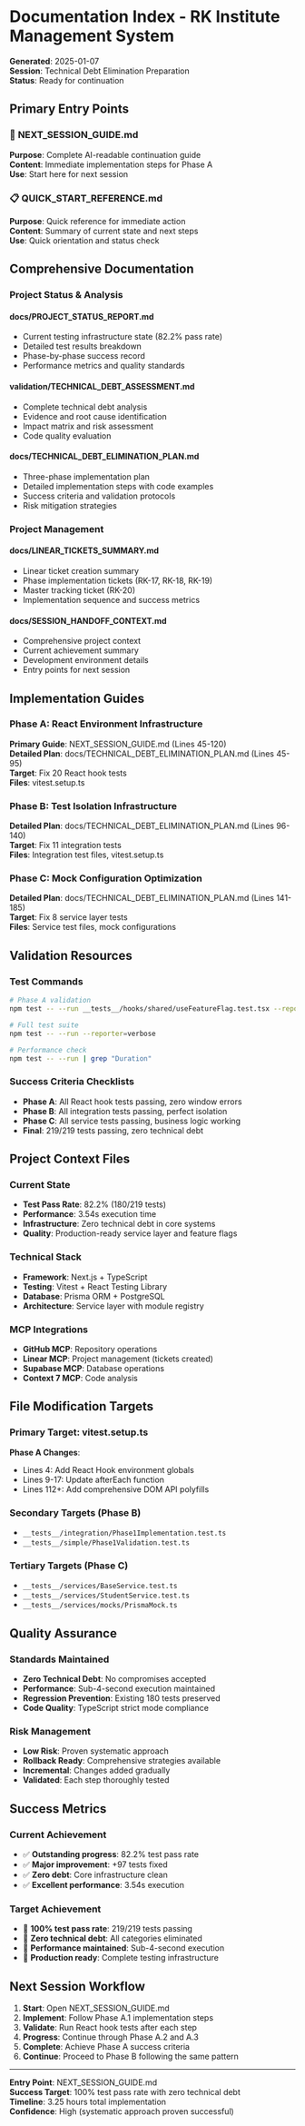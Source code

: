 # Documentation Index - RK Institute Management System

**Generated**: 2025-01-07  
**Session**: Technical Debt Elimination Preparation  
**Status**: Ready for continuation

## Primary Entry Points

### 🚀 **NEXT_SESSION_GUIDE.md**

**Purpose**: Complete AI-readable continuation guide  
**Content**: Immediate implementation steps for Phase A  
**Use**: Start here for next session

### 📋 **QUICK_START_REFERENCE.md**

**Purpose**: Quick reference for immediate action  
**Content**: Summary of current state and next steps  
**Use**: Quick orientation and status check

## Comprehensive Documentation

### Project Status & Analysis

#### **docs/PROJECT_STATUS_REPORT.md**

- Current testing infrastructure state (82.2% pass rate)
- Detailed test results breakdown
- Phase-by-phase success record
- Performance metrics and quality standards

#### **validation/TECHNICAL_DEBT_ASSESSMENT.md**

- Complete technical debt analysis
- Evidence and root cause identification
- Impact matrix and risk assessment
- Code quality evaluation

#### **docs/TECHNICAL_DEBT_ELIMINATION_PLAN.md**

- Three-phase implementation plan
- Detailed implementation steps with code examples
- Success criteria and validation protocols
- Risk mitigation strategies

### Project Management

#### **docs/LINEAR_TICKETS_SUMMARY.md**

- Linear ticket creation summary
- Phase implementation tickets (RK-17, RK-18, RK-19)
- Master tracking ticket (RK-20)
- Implementation sequence and success metrics

#### **docs/SESSION_HANDOFF_CONTEXT.md**

- Comprehensive project context
- Current achievement summary
- Development environment details
- Entry points for next session

## Implementation Guides

### Phase A: React Environment Infrastructure

**Primary Guide**: NEXT_SESSION_GUIDE.md (Lines 45-120)  
**Detailed Plan**: docs/TECHNICAL_DEBT_ELIMINATION_PLAN.md (Lines 45-95)  
**Target**: Fix 20 React hook tests  
**Files**: vitest.setup.ts

### Phase B: Test Isolation Infrastructure

**Detailed Plan**: docs/TECHNICAL_DEBT_ELIMINATION_PLAN.md (Lines 96-140)  
**Target**: Fix 11 integration tests  
**Files**: Integration test files, vitest.setup.ts

### Phase C: Mock Configuration Optimization

**Detailed Plan**: docs/TECHNICAL_DEBT_ELIMINATION_PLAN.md (Lines 141-185)  
**Target**: Fix 8 service layer tests  
**Files**: Service test files, mock configurations

## Validation Resources

### Test Commands

```bash
# Phase A validation
npm test -- --run __tests__/hooks/shared/useFeatureFlag.test.tsx --reporter=verbose

# Full test suite
npm test -- --run --reporter=verbose

# Performance check
npm test -- --run | grep "Duration"
```

### Success Criteria Checklists

- **Phase A**: All React hook tests passing, zero window errors
- **Phase B**: All integration tests passing, perfect isolation
- **Phase C**: All service tests passing, business logic working
- **Final**: 219/219 tests passing, zero technical debt

## Project Context Files

### Current State

- **Test Pass Rate**: 82.2% (180/219 tests)
- **Performance**: 3.54s execution time
- **Infrastructure**: Zero technical debt in core systems
- **Quality**: Production-ready service layer and feature flags

### Technical Stack

- **Framework**: Next.js + TypeScript
- **Testing**: Vitest + React Testing Library
- **Database**: Prisma ORM + PostgreSQL
- **Architecture**: Service layer with module registry

### MCP Integrations

- **GitHub MCP**: Repository operations
- **Linear MCP**: Project management (tickets created)
- **Supabase MCP**: Database operations
- **Context 7 MCP**: Code analysis

## File Modification Targets

### Primary Target: vitest.setup.ts

**Phase A Changes**:

- Lines 4: Add React Hook environment globals
- Lines 9-17: Update afterEach function
- Lines 112+: Add comprehensive DOM API polyfills

### Secondary Targets (Phase B)

- `__tests__/integration/Phase1Implementation.test.ts`
- `__tests__/simple/Phase1Validation.test.ts`

### Tertiary Targets (Phase C)

- `__tests__/services/BaseService.test.ts`
- `__tests__/services/StudentService.test.ts`
- `__tests__/services/mocks/PrismaMock.ts`

## Quality Assurance

### Standards Maintained

- **Zero Technical Debt**: No compromises accepted
- **Performance**: Sub-4-second execution maintained
- **Regression Prevention**: Existing 180 tests preserved
- **Code Quality**: TypeScript strict mode compliance

### Risk Management

- **Low Risk**: Proven systematic approach
- **Rollback Ready**: Comprehensive strategies available
- **Incremental**: Changes added gradually
- **Validated**: Each step thoroughly tested

## Success Metrics

### Current Achievement

- ✅ **Outstanding progress**: 82.2% test pass rate
- ✅ **Major improvement**: +97 tests fixed
- ✅ **Zero debt**: Core infrastructure clean
- ✅ **Excellent performance**: 3.54s execution

### Target Achievement

- 🎯 **100% test pass rate**: 219/219 tests passing
- 🎯 **Zero technical debt**: All categories eliminated
- 🎯 **Performance maintained**: Sub-4-second execution
- 🎯 **Production ready**: Complete testing infrastructure

## Next Session Workflow

1. **Start**: Open NEXT_SESSION_GUIDE.md
2. **Implement**: Follow Phase A.1 implementation steps
3. **Validate**: Run React hook tests after each step
4. **Progress**: Continue through Phase A.2 and A.3
5. **Complete**: Achieve Phase A success criteria
6. **Continue**: Proceed to Phase B following the same pattern

---

**Entry Point**: NEXT_SESSION_GUIDE.md  
**Success Target**: 100% test pass rate with zero technical debt  
**Timeline**: 3.25 hours total implementation  
**Confidence**: High (systematic approach proven successful)
